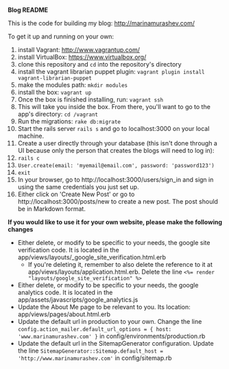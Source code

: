 **Blog README**

This is the code for building my blog: http://marinamurashev.com/

To get it up and running on your own:

1. install Vagrant: http://www.vagrantup.com/
2. install VirtualBox: https://www.virtualbox.org/
3. clone this repository and `cd` into the repository's directory
4. install the vagrant librarian puppet plugin:
  `vagrant plugin install vagrant-librarian-puppet`
5. make the modules path:
  `mkdir modules`
6. install the box:
  `vagrant up`
7. Once the box is finished installing, run:
  `vagrant ssh`
8. This will take you inside the box. From there, you'll want to go to the app's directory:
  `cd /vagrant`
9. Run the migrations: `rake db:migrate`
10. Start the rails server `rails s` and go to localhost:3000 on your local machine.
11. Create a user directly through your database (this isn't done through a UI because only the person that creates the blogs will need to log in):
  1. `rails c`
  2. `User.create(email: 'myemail@email.com', password: 'password123')`
  3. `exit`
12. In your browser, go to http://localhost:3000/users/sign_in and sign in using the same credentials you just set up.
13. Either click on 'Create New Post' or go to http://localhost:3000/posts/new to create a new post. The post should be in Markdown format.

**If you would like to use it for your own website, please make the following changes**

* Either delete, or modify to be specific to your needs, the google site verification code. It is located in the app/views/layouts/_google_site_verification.html.erb
  * If you're deleting it, remember to also delete the reference to it at app/views/layouts/application.html.erb. Delete the line `<%= render "layouts/google_site_verification" %>`
* Either delete, or modify to be specific to your needs, the google analytics code. It is located in the app/assets/javascripts/google_analytics.js
* Update the About Me page to be relevant to you. Its location: app/views/pages/about.html.erb
* Update the default url in production to your own. Change the line `config.action_mailer.default_url_options = { host: 'www.marinamurashev.com' }` in config/environments/production.rb
* Update the  default url in the SitemapGenerator configuration. Update the line `SitemapGenerator::Sitemap.default_host = 'http://www.marinamurashev.com'` in config/sitemap.rb

